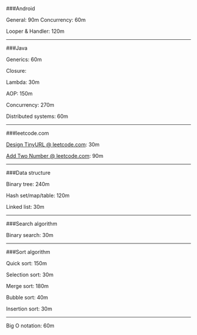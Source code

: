 ###Android

General:            90m
Concurrency:        60m

Looper & Handler:   120m

---

###Java

Generics:   60m

Closure:

Lambda:     30m

AOP:        150m

Concurrency:            270m

Distributed systems:    60m

---

###leetcode.com

[Design TinyURL @ leetcode.com](https://leetcode.com/problems/design-tinyurl):  30m

[Add Two Number @ leetcode.com](https://leetcode.com/problems/add-two-numbers): 90m

---

###Data structure

Binary tree:        240m

Hash set/map/table: 120m

Linked list:        30m      

---

###Search algorithm

Binary search:      30m

---

###Sort algorithm

Quick sort:         150m

Selection sort:     30m

Merge sort:         180m

Bubble sort:        40m

Insertion sort:     30m

---

Big O notation:     60m
